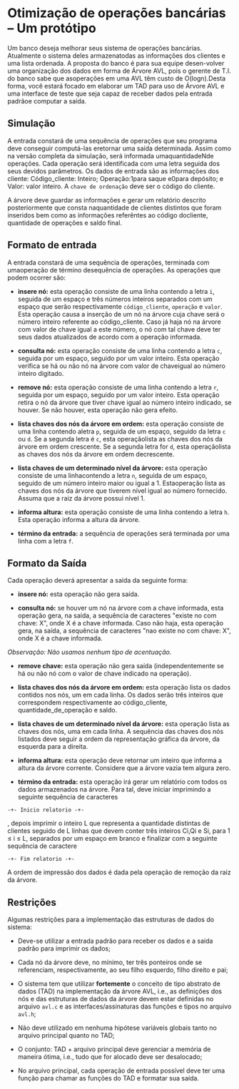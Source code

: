 # Otimização de operações bancárias – Um protótipo

Um banco deseja melhorar seus sistema de operações bancárias.
Atualmente o sistema deles armazenatodas as informações dos clientes e uma lista ordenada. A proposta do banco é para sua equipe desen-volver uma organização dos dados em forma de Árvore AVL, pois o gerente de T.I. do banco sabe que asoperações em uma AVL têm custo de O(logn).Desta forma, você estará focado em elaborar um TAD para uso de Árvore AVL e uma interface de teste que seja capaz de receber dados pela entrada padrãoe computar a saída.

## Simulação
A entrada constará de uma sequência de operações que seu programa deve conseguir computá-las eretornar uma saída determinada. Assim como na versão completa da simulação, será informada umaquantidadeNde operações. Cada operação será identificada com uma letra seguida dos seus devidos parâmetros. Os dados de entrada são as informações dos cliente: Código_cliente: Inteiro; Operação:1para saque e0para depósito; e Valor: valor inteiro. A `chave de ordenação` deve ser o código do cliente.

A árvore deve guardar as informações e gerar um relatório descrito posteriormente que consta naquantidade de clientes distintos que foram inseridos bem como as informações referêntes ao código docliente, quantidade de operações e saldo final.

## Formato de entrada
A entrada constará de uma sequência de operações, terminada com umaoperação de término desequência de operações. As operações que podem ocorrer são:

- **insere nó:** esta operação consiste de uma linha contendo a letra `i`, seguida de um espaço e três números inteiros separados com um espaço que serão respectivamente `código_cliente`, `operação` e `valor`.  Esta operação causa a inserção de um nó na árvore cuja chave será o número inteiro referente ao código_cliente. Caso já haja nó na árvore com valor de chave igual a este número, o nó com tal chave deve ter seus dados atualizados de acordo com a operação informada.

- **consulta nó:** esta operação consiste de uma linha contendo a letra `c`, seguida por um espaço, seguido por um valor inteiro. Esta operação verifica se há ou não nó na árvore com valor de chaveigual ao número inteiro digitado.

- **remove nó:** esta operação consiste de uma linha contendo a letra `r`, seguida por um espaço, seguido por um valor inteiro. Esta operação retira o nó da árvore que tiver chave igual ao número inteiro indicado, se houver. Se não houver, esta operação não gera efeito.

- **lista chaves dos nós da árvore em ordem:** esta operação consiste de uma linha contendo aletra `p`, seguida de um espaço, seguido da letra `c` ou `d`. Se a segunda letra é `c`, esta operaçãolista as chaves dos nós da árvore em ordem crescente. Se a segunda letra for `d`, esta operaçãolista as chaves dos nós da árvore em ordem decrescente.

- **lista chaves de um determinado nível da árvore:** esta operação consiste de uma linhacontendo a letra `n`, seguida de um espaço, seguido de um número inteiro maior ou igual a 1. Estaoperação lista as chaves dos nós da árvore que tiverem nível igual ao número fornecido. Assuma que a raiz da árvore possui nível 1.

- **informa altura:** esta operação consiste de uma linha contendo a letra `h`. Esta operação informa a altura da árvore.

- **término da entrada:** a sequência de operações será terminada por uma linha com a letra `f`.

## Formato da Saída
Cada operação deverá apresentar a saída da seguinte forma:

- **insere nó:** esta operação não gera saída.

- **consulta nó:** se houver um nó na árvore com a chave informada, esta operação gera, na saída, a sequência de caracteres "existe no com chave:  X", onde X é a chave informada. Caso não haja, esta operação gera, na saída, a sequência de caracteres "nao existe no com chave:  X", onde X é a chave informada.

*Observação: Não usamos nenhum tipo de acentuação.*

- **remove chave:** esta operação não gera saída (independentemente se há ou não nó com o valor de chave indicado na operação).

- **lista chaves dos nós da árvore em ordem:** esta operação lista os dados contidos nos nós, um em cada linha. Os dados serão três inteiros que correspondem respectivamente ao código_cliente, quantidade_de_operação e saldo.

- **lista chaves de um determinado nível da árvore:** esta operação lista as chaves dos nós, uma em cada linha. A sequência das chaves dos nós listados deve seguir a ordem da representação
gráfica da árvore, da esquerda para a direita.

- **informa altura:** esta operação deve retornar um inteiro que informa a altura da árvore corrente. Considere que a árvore vazia tem algura zero.

- **término da entrada:** esta operação irá gerar um relatório com todos os dados armazenados na árvore.  Para tal, deve iniciar imprimindo a seguinte sequência de caracteres

`-+- Inicio relatorio -+-`

, depois imprimir o inteiro L que representa a quantidade distintas de clientes seguido de L linhas que devem conter três inteiros Ci,Qi e Si, para 1 ≤ i ≤ L, separados por um espaço em branco e finalizar com a seguinte sequência de caractere

`-+- Fim relatorio -+-`

A ordem de impressão dos dados é dada pela operação de remoção da raiz da árvore.

## Restrições
Algumas restrições para a implementação das estruturas de dados do sistema:

- Deve-se utilizar a entrada padrão para receber os dados e a saída padrão para imprimir os dados;

- Cada nó da árvore deve, no mínimo, ter três ponteiros onde se referenciam, respectivamente, ao seu filho esquerdo, filho direito e pai;

- O sistema tem que utilizar **fortemente** o conceito de tipo abstrato de dados (TAD) na implementação da árvore AVL, i.e., as definições dos nós e das estruturas de dados da árvore devem estar definidas no arquivo `avl.c` e as interfaces/assinaturas das funções e tipos no arquivo `avl.h`;

- Não deve utilizado em nenhuma hipótese variáveis globais tanto no arquivo principal quanto no TAD;

- O conjunto: TAD + arquivo principal deve gerenciar a memória de maneira ótima, i.e., tudo que for alocado deve ser desalocado;

- No arquivo principal, cada operação de entrada possível deve ter uma função para chamar as funções do TAD e formatar sua saída.

